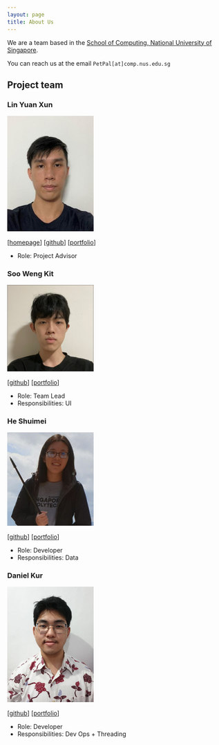 ```yaml
---
layout: page
title: About Us
---
```


We are a team based in the [School of Computing, National University of Singapore](http://www.comp.nus.edu.sg).

You can reach us at the email `PetPal[at]comp.nus.edu.sg`

## Project team

### Lin Yuan Xun

<img src="images/yuanxun9834.png.jpg" width="200px">

[[homepage](http://www.comp.nus.edu.sg/~damithch)]
[[github](https://github.com/YuanXun9834)]
[[portfolio](team/yuanxun9834_portfolio.md)]

* Role: Project Advisor

### Soo Weng Kit

<img src="images/wengkit1.png.jpg" width="200px">

[[github](http://github.com/wengkit1)]
[[portfolio](team/wengkit1_portfolio.md)]

* Role: Team Lead
* Responsibilities: UI

### He Shuimei

<img src="images/shuimeihe.png.jpg" width="200px">

[[github](http://github.com/shuimeihe)]
[[portfolio](team/shuimeihe_portfolio.md)]

* Role: Developer
* Responsibilities: Data

### Daniel Kur

<img src="images/daniel-kur.png.jpg" width="200px">

[[github](http://github.com/daniel-kur)]
[[portfolio](team/daniel-kur_portfolio.md)]

* Role: Developer
* Responsibilities: Dev Ops + Threading


